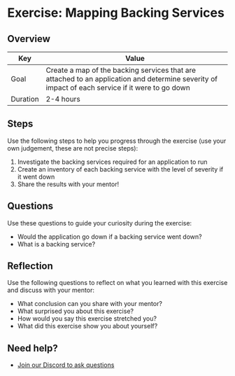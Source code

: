 # Exercise: Mapping Backing Services

## Overview

| Key | Value |
| --- | --- |
| Goal | Create a map of the backing services that are attached to an application and determine severity of impact of each service if it were to go down |
| Duration | 2-4 hours |

## Steps

Use the following steps to help you progress through the exercise (use your own judgement, these are not precise steps):

1. Investigate the backing services required for an application to run
2. Create an inventory of each backing service with the level of severity if it went down
3. Share the results with your mentor!

## Questions

Use these questions to guide your curiosity during the exercise:

- Would the application go down if a backing service went down?
- What is a backing service?

## Reflection

Use the following questions to reflect on what you learned with this exercise and discuss with your mentor:

- What conclusion can you share with your mentor?
- What surprised you about this exercise?
- How would you say this exercise stretched you? 
- What did this exercise show you about yourself?

## Need help?

- [Join our Discord to ask questions](https://discord.gg/bDVYvG3Czd)
